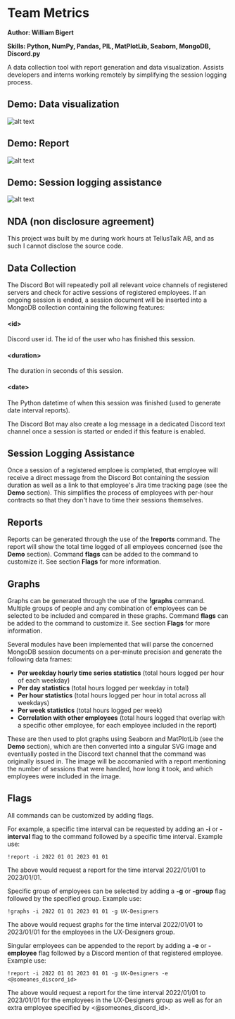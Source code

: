 # Team Metrics
**Author: William Bigert**

**Skills: Python, NumPy, Pandas, PIL, MatPlotLib, Seaborn, MongoDB, Discord.py**
 
A data collection tool with report generation and data visualization. Assists developers and interns working remotely by simplifying the session logging process.
 
## Demo: Data visualization
![alt text](https://github.com/AFlyingRhino/ResumeProjects/blob/main/TeamMetrics/demoGraphs.jpg)
 
## Demo: Report
![alt text]( https://github.com/AFlyingRhino/ResumeProjects/blob/main/TeamMetrics/reportDemo.png)

## Demo: Session logging assistance
![alt text]( https://github.com/AFlyingRhino/ResumeProjects/blob/main/TeamMetrics/demoAssistant.png)

## NDA (non disclosure agreement)
This project was built by me during work hours at TellusTalk AB, and as such I cannot disclose the source code.
 
## Data Collection
The Discord Bot will repeatedly poll all relevant voice channels of registered servers and check for active sessions of registered employees. If an ongoing session is ended, a session document will be inserted into a MongoDB collection containing the following features:
#### \<id\>
Discord user id. The id of the user who has finished this session.
#### \<duration\>
The duration in seconds of this session.
#### \<date\>
The Python datetime of when this session was finished (used to generate date interval reports).

The Discord Bot may also create a log message in a dedicated Discord text channel once a session is started or ended if this feature is enabled.

## Session Logging Assistance
Once a session of a registered emploee is completed, that employee will receive a direct message from the Discord Bot containing the session duration as well as a link to that employee's Jira time tracking page (see the **Demo** section). This simplifies the process of employees with per-hour contracts so that they don't have to time their sessions themselves.

## Reports
Reports can be generated through the use of the **!reports** command. The report will show the total time logged of all employees concerned (see the **Demo** section). Command **flags** can be added to the command to customize it. See section **Flags** for more information. 

## Graphs
Graphs can be generated through the use of the **!graphs** command. Multiple groups of people and any combination of employees can be selected to be included and compared in these graphs. Command **flags** can be added to the command to customize it. See section **Flags** for more information.

Several modules have been implemented that will parse the concerned MongoDB session documents on a per-minute precision and generate the following data frames:
- **Per weekday hourly time series statistics** (total hours logged per hour of each weekday)
- **Per day statistics** (total hours logged per weekday in total)
- **Per hour statistics** (total hours logged per hour in total across all weekdays)
- **Per week statistics** (total hours logged per week)
- **Correlation with other employees** (total hours logged that overlap with a specific other employee, for each employee included in the report)

These are then used to plot graphs using Seaborn and MatPlotLib (see the **Demo** section), which are then converted into a singular SVG image and eventually posted in the Discord text channel that the command was originally issued in. The image will be accomanied with a report mentioning the number of sessions that were handled, how long it took, and which employees were included in the image.

## Flags
All commands can be customized by adding flags.

For example, a specific time interval can be requested by adding an **-i** or **-interval** flag to the command followed by a specific time interval. Example use:
 ```
!report -i 2022 01 01 2023 01 01
 ```
 
The above would request a report for the time interval 2022/01/01 to 2023/01/01.
 
Specific group of employees can be selected by adding a **-g** or  **-group** flag followed by the specified group. Example use:
```
!graphs -i 2022 01 01 2023 01 01 -g UX-Designers
```

The above would request graphs for the time interval 2022/01/01 to 2023/01/01 for the employees in the UX-Designers group.

Singular employees can be appended to the report by adding a **-e** or **-employee** flag followed by a Discord mention of that registered employee. Example use:
```
!report -i 2022 01 01 2023 01 01 -g UX-Designers -e <@someones_discord_id>
```

The above would request a report for the time interval 2022/01/01 to 2023/01/01 for the employees in the UX-Designers group as well as for an extra employee specified by <@someones_discord_id>.
